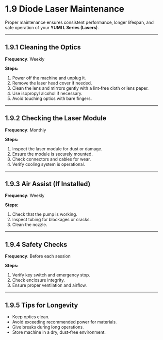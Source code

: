 # 1.9 Diode Laser Maintenance

Proper maintenance ensures consistent performance, longer lifespan, and safe operation of your **YUMI L Series (Lasers)**.

---

## 1.9.1 Cleaning the Optics

**Frequency:** Weekly

**Steps:**
1. Power off the machine and unplug it.
2. Remove the laser head cover if needed.
3. Clean the lens and mirrors gently with a lint-free cloth or lens paper.
4. Use isopropyl alcohol if necessary.
5. Avoid touching optics with bare fingers.

---

## 1.9.2 Checking the Laser Module

**Frequency:** Monthly

**Steps:**
1. Inspect the laser module for dust or damage.
2. Ensure the module is securely mounted.
3. Check connectors and cables for wear.
4. Verify cooling system is operational.

---

## 1.9.3 Air Assist (If Installed)

**Frequency:** Weekly

**Steps:**
1. Check that the pump is working.
2. Inspect tubing for blockages or cracks.
3. Clean the nozzle.

---

## 1.9.4 Safety Checks

**Frequency:** Before each session

**Steps:**
1. Verify key switch and emergency stop.
2. Check enclosure integrity.
3. Ensure proper ventilation and airflow.

---

## 1.9.5 Tips for Longevity

* Keep optics clean.
* Avoid exceeding recommended power for materials.
* Give breaks during long operations.
* Store machine in a dry, dust-free environment.
